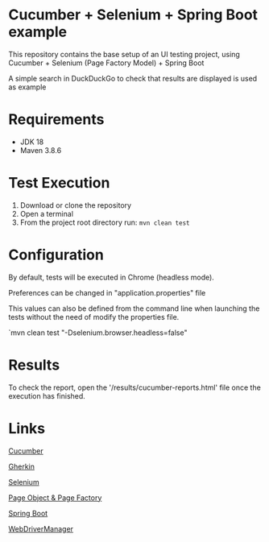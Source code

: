 # Cucumber + Selenium + Spring Boot example

This repository contains the base setup of an UI testing project, using Cucumber + Selenium (Page Factory Model) + Spring Boot

A simple search in DuckDuckGo to check that results are displayed is used as example

# Requirements

* JDK 18
* Maven 3.8.6

# Test Execution

1. Download or clone the repository
2. Open a terminal
3. From the project root directory run:  `mvn clean test`

# Configuration

By default, tests will be executed in Chrome (headless mode). 

Preferences can be changed in "application.properties" file

This values can also be defined from the command line when launching the tests without the need of
modify the properties file.

`mvn clean test "-Dselenium.browser.headless=false"

# Results

To check the report, open the '/results/cucumber-reports.html' file once the execution has finished.

# Links
    
   [Cucumber](<https://docs.cucumber.io/>)
   
   [Gherkin](<https://cucumber.io/docs/gherkin/>)
      
   [Selenium](<https://github.com/SeleniumHQ/selenium>)
      
   [Page Object & Page Factory](<https://www.tutorialselenium.com/2019/02/05/page-object-model-selenium-webdriver/>)
   
   [Spring Boot](<https://spring.io/projects/spring-boot>)
   
   [WebDriverManager](<https://github.com/bonigarcia/webdrivermanager>)
   